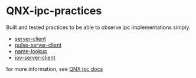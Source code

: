# QNX-ipc-practices

Built and tested practices to be able to observe ipc implementations simply.

* [server-client](https://github.com/kaptanortakapi/QNX-ipc-practices/tree/main/server-client)
* [pulse-server-client](https://github.com/kaptanortakapi/QNX-ipc-practices/tree/main/pulse-server-client)
* [name-lookup](https://github.com/kaptanortakapi/QNX-ipc-practices/tree/main/name-lookup)
* [iov-server-client](https://github.com/kaptanortakapi/QNX-ipc-practices/tree/main/iov-server-client)


for more information, see [QNX ipc docs ](http://www.qnx.com/developers/docs/6.5.0/index.jsp?topic=%2Fcom.qnx.doc.neutrino_sys_arch%2Fipc.html)
